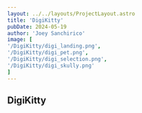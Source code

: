 ```yaml
--- 
layout: ../../layouts/ProjectLayout.astro
title: 'DigiKitty'
pubDate: 2024-05-19
author: 'Joey Sanchirico'
image: [
'/DigiKitty/digi_landing.png',
'/DigiKitty/digi_pet.png',
'/DigiKitty/digi_selection.png',
'/DigiKitty/digi_skully.png'
]
---
```


## DigiKitty

